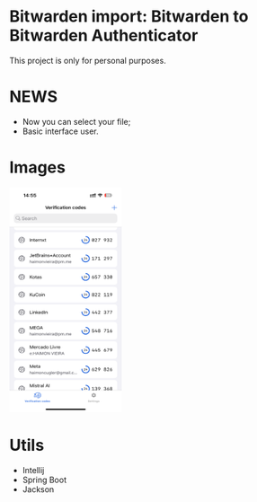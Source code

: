 # Bitwarden import: Bitwarden to Bitwarden Authenticator
This project is only for personal purposes.

# NEWS
- Now you can select your file;
- Basic interface user.

# Images

<img src="https://github.com/haimonvieira/bitwarden-import/blob/main/IMG_0010.png" alt="Print de tela" width="200" height="400" />


# Utils
- Intellij
- Spring Boot
- Jackson
